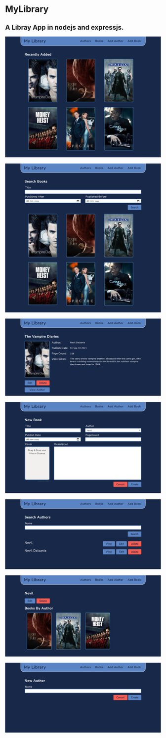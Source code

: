 # MyLibrary
## A Libray App in nodejs and expressjs.

<img src="Readme_Images/1.png" />
&nbsp;
<img src="Readme_Images/2.png" />
&nbsp;
<img src="Readme_Images/3.png" />
&nbsp;
<img src="Readme_Images/4.png" />
&nbsp;
<img src="Readme_Images/5.png" />
&nbsp;
<img src="Readme_Images/6.png" />
&nbsp;
<img src="Readme_Images/7.png" />
